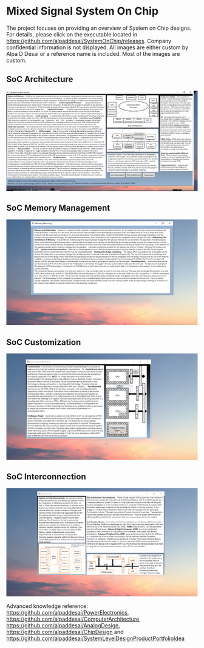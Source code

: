 # Mixed Signal System On Chip

The project focuses on providing an overview of System on Chip designs. For details, please click on the executable located in https://github.com/alpaddesai/SystemOnChip/releases. Company confidential information is not displayed. All images are either custom by Alpa D Desai or a reference name is included. Most of the images are custom. 

## SoC Architecture
![image](SoC.png)

## SoC Memory Management
![image](MemoryAddressing.png)

## SoC Customization
![image](SoCCustomization.png)

## SoC Interconnection
![image](Interconnect.png)


Advanced knowledge reference: https://github.com/alpaddesai/PowerElectronics, https://github.com/alpaddesai/ComputerArchitecture,  https://github.com/alpaddesai/AnalogDesign,  https://github.com/alpaddesai/ChipDesign and https://github.com/alpaddesai/SystemLevelDesignProductPortfolioIdea
